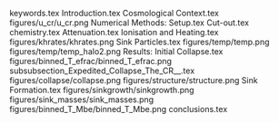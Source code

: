 keywords.tex
Introduction.tex
Cosmological Context.tex
figures/u_cr/u_cr.png
Numerical Methods: Setup.tex
Cut-out.tex
chemistry.tex
Attenuation.tex
Ionisation and Heating.tex
figures/khrates/khrates.png
Sink Particles.tex
figures/temp/temp.png
figures/temp/temp_halo2.png
Results: Initial Collapse.tex
figures/binned_T_efrac/binned_T_efrac.png
subsubsection_Expedited_Collapse_The_CR__.tex
figures/collapse/collapse.png
figures/structure/structure.png
Sink Formation.tex
figures/sinkgrowth/sinkgrowth.png
figures/sink_masses/sink_masses.png
figures/binned_T_Mbe/binned_T_Mbe.png
conclusions.tex
